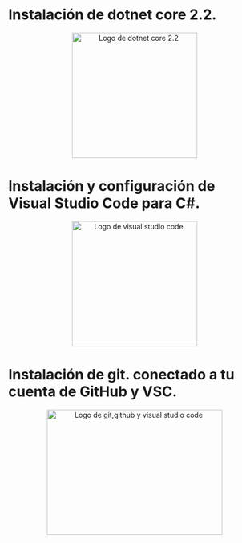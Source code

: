 <h1>Instalación de dotnet core 2.2.</h1>
<div align="center"><img src="https://upload.wikimedia.org/wikipedia/commons/thumb/e/ee/.NET_Core_Logo.svg/1200px-.NET_Core_Logo.svg.png" alt="Logo de dotnet core 2.2" width="250" height="250"></div>
<h1>Instalación y configuración de Visual Studio Code para C#.</h1>
<div align="center"><img src="https://cdn.worldvectorlogo.com/logos/visual-studio-code-1.svg" alt="Logo de visual studio code" width="250" height="250"></div>
<h1>Instalación de git. conectado a tu cuenta de GitHub y VSC.</h1>
<div align="center"><img src="https://www.adictosaltrabajo.com/wp-content/uploads/2020/01/intergracionportada.png" alt="Logo de git,github y visual studio code" width="350" height="250"></div>